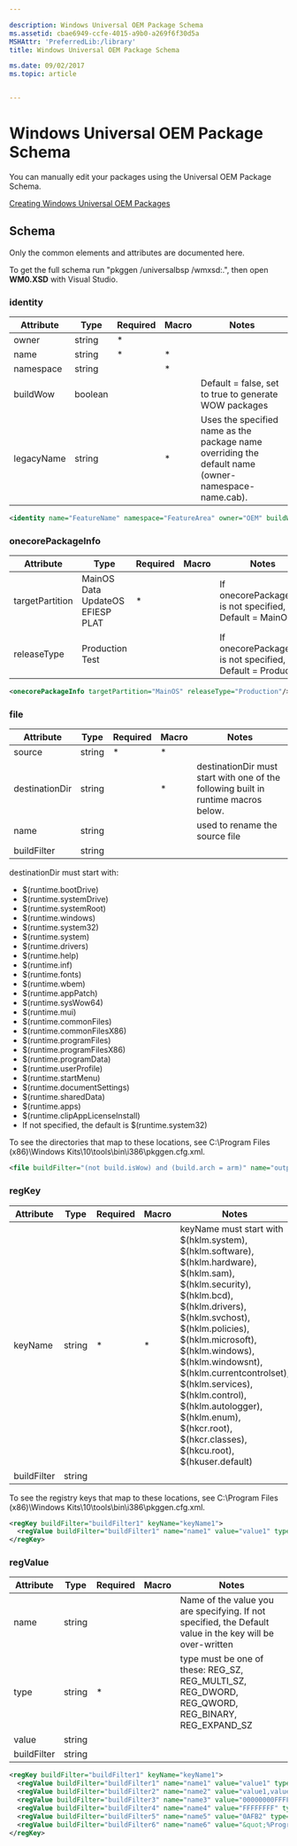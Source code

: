```yaml
---

description: Windows Universal OEM Package Schema
ms.assetid: cbae6949-ccfe-4015-a9b0-a269f6f30d5a
MSHAttr: 'PreferredLib:/library'
title: Windows Universal OEM Package Schema

ms.date: 09/02/2017
ms.topic: article


---
```


# Windows Universal OEM Package Schema

You can manually edit your packages using the Universal OEM Package Schema.

[Creating Windows Universal OEM Packages](create-packages.md)



## Schema
Only the common elements and attributes are documented here.  

To get the full schema run "pkggen /universalbsp /wmxsd:.", then open **WM0.XSD** with Visual Studio.  

### identity

|Attribute |Type   |Required|Macro |Notes |
|----------|-------|--------|------|------|
|owner     |string |*       |      |      |
|name      |string |*       |*     |      |
|namespace |string |        |*     |      |
|buildWow  |boolean|        |      |Default = false, set to true to generate WOW packages|
|legacyName|string |        |*     |Uses the specified name as the package name overriding the default name (owner-namespace-name.cab).|

```xml
<identity name="FeatureName" namespace="FeatureArea" owner="OEM" buildWow="false"/>
```

### onecorePackageInfo

|Attribute      |Type                                 |Required|Macro |Notes                                                       |
|---------------|-------------------------------------|--------|------|------------------------------------------------------------|
|targetPartition|MainOS  Data  UpdateOS  EFIESP  PLAT |*       |      |If onecorePackageInfo is not specified, Default = MainOS    |
|releaseType    |Production   Test                    |        |      |If onecorePackageInfo is not specified, Default = Production|

```xml
<onecorePackageInfo targetPartition="MainOS" releaseType="Production"/>
```

### file

|Attribute     |Type   |Required|Macro |Notes                                                                             |
|--------------|-------|--------|------|----------------------------------------------------------------------------------|
|source        |string |*       |*     |                                                                                  |
|destinationDir|string |        |*     |destinationDir must start with one of the following built in runtime macros below.|
|name          |string |        |      |used to rename the source file                                                    |
|buildFilter   |string |        |      |                                                                                  |

destinationDir must start with:
- $(runtime.bootDrive)
- $(runtime.systemDrive)
- $(runtime.systemRoot)
- $(runtime.windows)
- $(runtime.system32)
- $(runtime.system)
- $(runtime.drivers)
- $(runtime.help)
- $(runtime.inf)
- $(runtime.fonts)
- $(runtime.wbem)
- $(runtime.appPatch)
- $(runtime.sysWow64)
- $(runtime.mui)
- $(runtime.commonFiles)
- $(runtime.commonFilesX86)
- $(runtime.programFiles)
- $(runtime.programFilesX86)
- $(runtime.programData)
- $(runtime.userProfile)
- $(runtime.startMenu)
- $(runtime.documentSettings)
- $(runtime.sharedData)
- $(runtime.apps)
- $(runtime.clipAppLicenseInstall)
- If not specified, the default is $(runtime.system32) 

To see the directories that map to these locations, see C:\Program Files (x86)\Windows Kits\10\tools\bin\i386\pkggen.cfg.xml.

```xml
<file buildFilter="(not build.isWow) and (build.arch = arm)" name="output.dll" source="$(_RELEASEDIR)\input.dll" destinationDir="$(runtime.system32)"/>
```

### regKey

|Attribute      |Type   |Required|Macro |Notes |
|---------------|-------|--------|------|------|
|keyName        |string |*       |*     |keyName must start with $(hklm.system), $(hklm.software), $(hklm.hardware), $(hklm.sam), $(hklm.security), $(hklm.bcd), $(hklm.drivers), $(hklm.svchost), $(hklm.policies), $(hklm.microsoft), $(hklm.windows), $(hklm.windowsnt), $(hklm.currentcontrolset), $(hklm.services), $(hklm.control), $(hklm.autologger), $(hklm.enum), $(hkcr.root), $(hkcr.classes), $(hkcu.root), $(hkuser.default)| 
|buildFilter    |string |        |      |      |

To see the registry keys that map to these locations, see C:\Program Files (x86)\Windows Kits\10\tools\bin\i386\pkggen.cfg.xml.

```xml
<regKey buildFilter="buildFilter1" keyName="keyName1">
  <regValue buildFilter="buildFilter1" name="name1" value="value1" type="REG_SZ" />
</regKey>
```

### regValue

|Attribute      |Type   |Required|Macro |Notes  |
|---------------|-------|--------|------|-------|
|name           |string |        |      |Name of the value you are specifying. If not specified, the Default value in the key will be over-written|
|type           |string |*       |      |type must be one of these: REG_SZ, REG_MULTI_SZ, REG_DWORD, REG_QWORD, REG_BINARY, REG_EXPAND_SZ|
|value          |string |        |      |       |
|buildFilter    |string |        |      |       |

```xml
<regKey buildFilter="buildFilter1" keyName="keyName1">
  <regValue buildFilter="buildFilter1" name="name1" value="value1" type="REG_SZ" />
  <regValue buildFilter="buildFilter2" name="name2" value="value1,value2" type="REG_MULTI_SZ" />
  <regValue buildFilter="buildFilter3" name="name3" value="00000000FFFFFFFF" type="REG_QWORD" />
  <regValue buildFilter="buildFilter4" name="name4" value="FFFFFFFF" type="REG_DWORD" />
  <regValue buildFilter="buildFilter5" name="name5" value="0AFB2" type="REG_BINARY" />
  <regValue buildFilter="buildFilter6" name="name6" value="&quot;%ProgramFiles%\MediaPlayer\wmplayer.exe&quot;" type="REG_EXPAND_SZ" />
</regKey>
```


